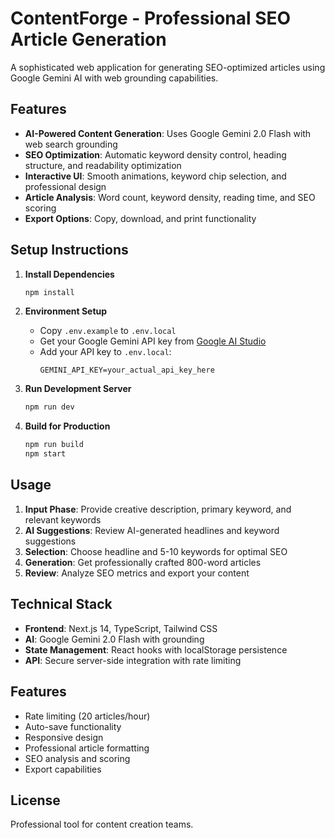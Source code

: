 # ContentForge - Professional SEO Article Generation

A sophisticated web application for generating SEO-optimized articles using Google Gemini AI with web grounding capabilities.

## Features

- **AI-Powered Content Generation**: Uses Google Gemini 2.0 Flash with web search grounding
- **SEO Optimization**: Automatic keyword density control, heading structure, and readability optimization
- **Interactive UI**: Smooth animations, keyword chip selection, and professional design
- **Article Analysis**: Word count, keyword density, reading time, and SEO scoring
- **Export Options**: Copy, download, and print functionality

## Setup Instructions

1. **Install Dependencies**
   ```bash
   npm install
   ```

2. **Environment Setup**
   - Copy `.env.example` to `.env.local`
   - Get your Google Gemini API key from [Google AI Studio](https://aistudio.google.com)
   - Add your API key to `.env.local`:
     ```
     GEMINI_API_KEY=your_actual_api_key_here
     ```

3. **Run Development Server**
   ```bash
   npm run dev
   ```

4. **Build for Production**
   ```bash
   npm run build
   npm start
   ```

## Usage

1. **Input Phase**: Provide creative description, primary keyword, and relevant keywords
2. **AI Suggestions**: Review AI-generated headlines and keyword suggestions
3. **Selection**: Choose headline and 5-10 keywords for optimal SEO
4. **Generation**: Get professionally crafted 800-word articles
5. **Review**: Analyze SEO metrics and export your content

## Technical Stack

- **Frontend**: Next.js 14, TypeScript, Tailwind CSS
- **AI**: Google Gemini 2.0 Flash with grounding
- **State Management**: React hooks with localStorage persistence
- **API**: Secure server-side integration with rate limiting

## Features

- Rate limiting (20 articles/hour)
- Auto-save functionality
- Responsive design
- Professional article formatting
- SEO analysis and scoring
- Export capabilities

## License

Professional tool for content creation teams.